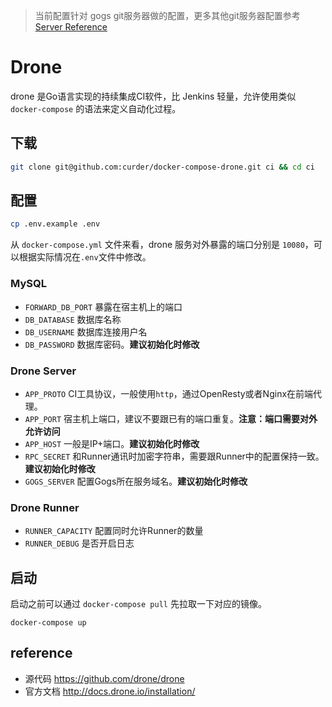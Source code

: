 > 当前配置针对 gogs git服务器做的配置，更多其他git服务器配置参考 [Server Reference](https://docs.drone.io/reference/server/)

#  Drone

drone 是Go语言实现的持续集成CI软件，比 Jenkins 轻量，允许使用类似 `docker-compose` 的语法来定义自动化过程。

## 下载

```bash
git clone git@github.com:curder/docker-compose-drone.git ci && cd ci
```

## 配置

```bash
cp .env.example .env
```

从 `docker-compose.yml` 文件来看，drone 服务对外暴露的端口分别是 `10080`，可以根据实际情况在`.env`文件中修改。

### MySQL

- `FORWARD_DB_PORT` 暴露在宿主机上的端口
- `DB_DATABASE` 数据库名称
- `DB_USERNAME` 数据库连接用户名
- `DB_PASSWORD` 数据库密码。**建议初始化时修改**

### Drone Server

- `APP_PROTO` CI工具协议，一般使用`http`，通过OpenResty或者Nginx在前端代理。
- `APP_PORT` 宿主机上端口，建议不要跟已有的端口重复。**注意：端口需要对外允许访问**
- `APP_HOST` 一般是IP+端口。**建议初始化时修改**
- `RPC_SECRET` 和Runner通讯时加密字符串，需要跟Runner中的配置保持一致。**建议初始化时修改**
- `GOGS_SERVER` 配置Gogs所在服务域名。**建议初始化时修改**

### Drone Runner

- `RUNNER_CAPACITY` 配置同时允许Runner的数量
- `RUNNER_DEBUG` 是否开启日志


## 启动

启动之前可以通过 `docker-compose pull` 先拉取一下对应的镜像。

```
docker-compose up
```

## reference

- 源代码 <https://github.com/drone/drone>
- 官方文档 <http://docs.drone.io/installation/>
